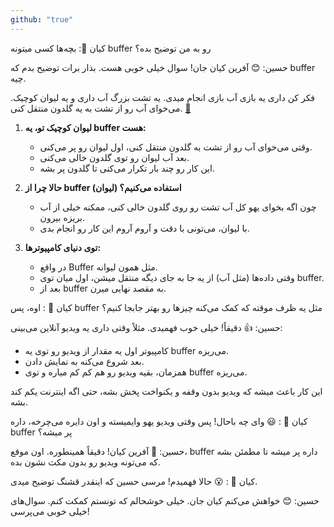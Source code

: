 ```yaml
---
github: "true"
---
```



کیان 🌈: بچه‌ها کسی میتونه buffer رو به من توضیح بده؟

حسین: 😊 آفرین کیان جان! سوال خیلی خوبی هست. بذار برات توضیح بدم که buffer چیه.

فکر کن داری یه بازی آب بازی انجام میدی. یه تشت بزرگ آب داری و یه لیوان کوچیک. می‌خوای آب رو از تشت به یه گلدون منتقل کنی. [🔗](https://www.techopedia.com/definition/3/buffer)

1. **لیوان کوچیک تو، یه buffer هست:**
   - وقتی می‌خوای آب رو از تشت به گلدون منتقل کنی، اول لیوان رو پر می‌کنی.
   - بعد آب لیوان رو توی گلدون خالی می‌کنی.
   - این کار رو چند بار تکرار می‌کنی تا گلدون پر بشه.

2. **حالا چرا از buffer (لیوان) استفاده می‌کنیم؟**
   - چون اگه بخوای یهو کل آب تشت رو روی گلدون خالی کنی، ممکنه خیلی از آب بریزه بیرون.
   - با لیوان، می‌تونی با دقت و آروم آروم این کار رو انجام بدی.

3. **توی دنیای کامپیوترها:**
   - در واقع Buffer مثل همون لیوانه. 
   - وقتی داده‌ها (مثل آب) از یه جا به جای دیگه منتقل میشن، اول میان توی buffer.
   - بعد از buffer به مقصد نهایی میرن.

کیان 🌈 : اوه، پس buffer مثل یه ظرف موقته که کمک می‌کنه چیزها رو بهتر جابجا کنیم؟

حسین: 👍 دقیقاً! خیلی خوب فهمیدی. مثلاً وقتی داری یه ویدیو آنلاین می‌بینی:
- کامپیوتر اول یه مقدار از ویدیو رو توی یه buffer می‌ریزه.
- بعد شروع می‌کنه به نمایش دادن.
- همزمان، بقیه ویدیو رو هم کم کم میاره و توی buffer می‌ریزه.

این کار باعث میشه که ویدیو بدون وقفه و یکنواخت پخش بشه، حتی اگه اینترنت یکم کند بشه.

کیان 🌈 : 😃 وای چه باحال! پس وقتی ویدیو یهو وایمیسته و اون دایره می‌چرخه، داره buffer پر میشه؟

حسین: 🎉 آفرین کیان! دقیقاً همینطوره. اون موقع، buffer داره پر میشه تا مطمئن بشه که می‌تونه ویدیو رو بدون مکث نشون بده.

کیان 🌈  : 😮 حالا فهمیدم! مرسی حسین که اینقدر قشنگ توضیح میدی.

حسین: 😊 خواهش می‌کنم کیان جان. خیلی خوشحالم که تونستم کمکت کنم. سوال‌های خیلی خوبی می‌پرسی!
